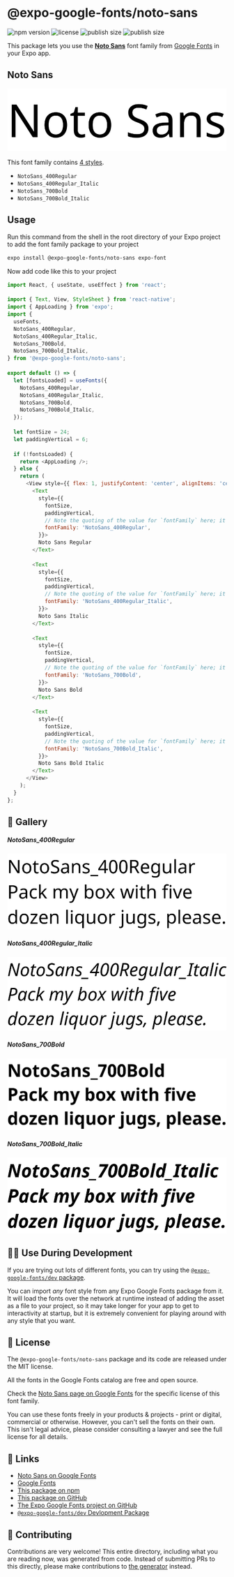 # @expo-google-fonts/noto-sans

![npm version](https://flat.badgen.net/npm/v/@expo-google-fonts/noto-sans)
![license](https://flat.badgen.net/github/license/expo/google-fonts)
![publish size](https://flat.badgen.net/packagephobia/install/@expo-google-fonts/noto-sans)
![publish size](https://flat.badgen.net/packagephobia/publish/@expo-google-fonts/noto-sans)

This package lets you use the [**Noto Sans**](https://fonts.google.com/specimen/Noto+Sans) font family from [Google Fonts](https://fonts.google.com/) in your Expo app.

## Noto Sans

![Noto Sans](./font-family.png)

This font family contains [4 styles](#-gallery).

- `NotoSans_400Regular`
- `NotoSans_400Regular_Italic`
- `NotoSans_700Bold`
- `NotoSans_700Bold_Italic`

## Usage

Run this command from the shell in the root directory of your Expo project to add the font family package to your project
```sh
expo install @expo-google-fonts/noto-sans expo-font
```

Now add code like this to your project
```js
import React, { useState, useEffect } from 'react';

import { Text, View, StyleSheet } from 'react-native';
import { AppLoading } from 'expo';
import {
  useFonts,
  NotoSans_400Regular,
  NotoSans_400Regular_Italic,
  NotoSans_700Bold,
  NotoSans_700Bold_Italic,
} from '@expo-google-fonts/noto-sans';

export default () => {
  let [fontsLoaded] = useFonts({
    NotoSans_400Regular,
    NotoSans_400Regular_Italic,
    NotoSans_700Bold,
    NotoSans_700Bold_Italic,
  });

  let fontSize = 24;
  let paddingVertical = 6;

  if (!fontsLoaded) {
    return <AppLoading />;
  } else {
    return (
      <View style={{ flex: 1, justifyContent: 'center', alignItems: 'center' }}>
        <Text
          style={{
            fontSize,
            paddingVertical,
            // Note the quoting of the value for `fontFamily` here; it expects a string!
            fontFamily: 'NotoSans_400Regular',
          }}>
          Noto Sans Regular
        </Text>

        <Text
          style={{
            fontSize,
            paddingVertical,
            // Note the quoting of the value for `fontFamily` here; it expects a string!
            fontFamily: 'NotoSans_400Regular_Italic',
          }}>
          Noto Sans Italic
        </Text>

        <Text
          style={{
            fontSize,
            paddingVertical,
            // Note the quoting of the value for `fontFamily` here; it expects a string!
            fontFamily: 'NotoSans_700Bold',
          }}>
          Noto Sans Bold
        </Text>

        <Text
          style={{
            fontSize,
            paddingVertical,
            // Note the quoting of the value for `fontFamily` here; it expects a string!
            fontFamily: 'NotoSans_700Bold_Italic',
          }}>
          Noto Sans Bold Italic
        </Text>
      </View>
    );
  }
};

```

## 🔡 Gallery

##### NotoSans_400Regular
![NotoSans_400Regular](./NotoSans_400Regular.ttf.png)

##### NotoSans_400Regular_Italic
![NotoSans_400Regular_Italic](./NotoSans_400Regular_Italic.ttf.png)

##### NotoSans_700Bold
![NotoSans_700Bold](./NotoSans_700Bold.ttf.png)

##### NotoSans_700Bold_Italic
![NotoSans_700Bold_Italic](./NotoSans_700Bold_Italic.ttf.png)


## 👩‍💻 Use During Development

If you are trying out lots of different fonts, you can try using the [`@expo-google-fonts/dev` package](https://github.com/expo/google-fonts/tree/master/font-packages/dev#readme).

You can import *any* font style from any Expo Google Fonts package from it. It will load the fonts
over the network at runtime instead of adding the asset as a file to your project, so it may take longer
for your app to get to interactivity at startup, but it is extremely convenient
for playing around with any style that you want.

## 📖 License

The `@expo-google-fonts/noto-sans` package and its code are released under the MIT license.

All the fonts in the Google Fonts catalog are free and open source.

Check the [Noto Sans page on Google Fonts](https://fonts.google.com/specimen/Noto+Sans) for the specific license of this font family.

You can use these fonts freely in your products & projects - print or digital, commercial or otherwise. However, you can't sell the fonts on their own. This isn't legal advice, please consider consulting a lawyer and see the full license for all details.

## 🔗 Links

- [Noto Sans on Google Fonts](https://fonts.google.com/specimen/Noto+Sans)
- [Google Fonts](https://fonts.google.com/)
- [This package on npm](https://www.npmjs.com/package/@expo-google-fonts/noto-sans)
- [This package on GitHub](https://github.com/expo/google-fonts/tree/master/font-packages/noto-sans)
- [The Expo Google Fonts project on GitHub](https://github.com/expo/google-fonts)
- [`@expo-google-fonts/dev` Devlopment Package](https://github.com/expo/google-fonts/tree/master/font-packages/dev)

## 🤝 Contributing

Contributions are very welcome! This entire directory, including what you are reading now, was generated from code. Instead of submitting PRs to this directly, please make contributions to [the generator](https://github.com/expo/google-fonts/tree/master/packages/generator) instead.
